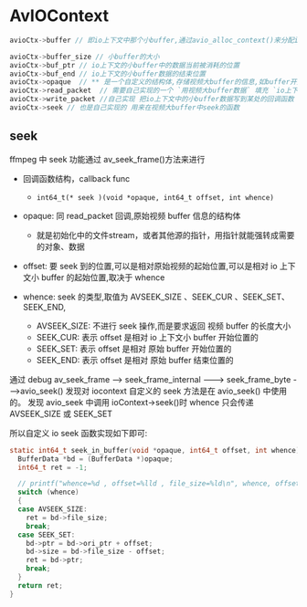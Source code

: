 # AvIOContext
```c
avioCtx->buffer // 即io上下文中那个小buffer,通过avio_alloc_context()来分配io上下文时作为参数传递

avioCtx->buffer_size // 小buffer的大小
avioCtx->buf_ptr // io上下文的小buffer中的数据当前被消耗的位置
avioCtx->buf_end // io上下文的小buffer数据的结束位置
avioCtx->opaque  // ** 是一个自定义的结构体,存储视频大buffer的信息,如buffer开始位置,视频buffer长度,这个结构会回传给 read_packet、write_packet、seek回调函数！！！ **,
avioCtx->read_packet  // 需要自己实现的一个 `用视频大buffer数据` 填充 `io上下文小buffer`的回调函数
avioCtx->write_packet //自己实现 把io上下文中的小buffer数据写到某处的回调函数
avioCtx->seek // 也是自己实现的 用来在视频大buffer中seek的函数
```
## seek
ffmpeg 中 seek 功能通过 av_seek_frame()方法来进行
* 回调函数结构，callback func
    * `int64_t(* seek )(void *opaque, int64_t offset, int whence)`

* opaque: 同 read_packet 回调,原始视频 buffer 信息的结构体
    * 就是初始化中的文件stream，或者其他源的指针，用指针就能强转成需要的对象、数据

* offset: 要 seek 到的位置,可以是相对原始视频的起始位置,可以是相对 io 上下文小 buffer 的起始位置,取决于 whence
* whence: seek 的类型,取值为 AVSEEK_SIZE 、SEEK_CUR 、SEEK_SET、SEEK_END,
    * AVSEEK_SIZE: 不进行 seek 操作,而是要求返回 视频 buffer 的长度大小
    * SEEK_CUR: 表示 offset 是相对 io 上下文小 buffer 开始位置的
    * SEEK_SET: 表示 offset 是相对 原始 buffer 开始位置的
    * SEEK_END: 表示 offset 是相对 原始 buffer 结束位置的

通过 debug av_seek_frame --> seek_frame_internal ---> seek_frame_byte --->avio_seek() 发现对 iocontext 自定义的 seek 方法是在 avio_seek() 中使用的。
发现 avio_seek 中调用 ioContext->seek()时 whence 只会传递 AVSEEK_SIZE 或 SEEK_SET

所以自定义 io seek 函数实现如下即可:
```c
static int64_t seek_in_buffer(void *opaque, int64_t offset, int whence){
  BufferData *bd = (BufferData *)opaque;
  int64_t ret = -1;

  // printf("whence=%d , offset=%lld , file_size=%ld\n", whence, offset, bd->file_size);
  switch (whence)
  {
  case AVSEEK_SIZE:
    ret = bd->file_size;
    break;
  case SEEK_SET:
    bd->ptr = bd->ori_ptr + offset;
    bd->size = bd->file_size - offset;
    ret = bd->ptr;
    break;
  }
  return ret;
}
```